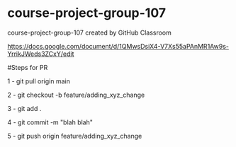 # course-project-group-107
course-project-group-107 created by GitHub Classroom


https://docs.google.com/document/d/1QMwsDsiX4-V7Xs55aPAnMR1Aw9s-YrrikJWeds3ZCxY/edit


#Steps for PR

1 - git pull origin main

2 - git checkout -b feature/adding_xyz_change

3 - git add .

4 -  git commit -m "blah blah"

5 - git push origin feature/adding_xyz_change
